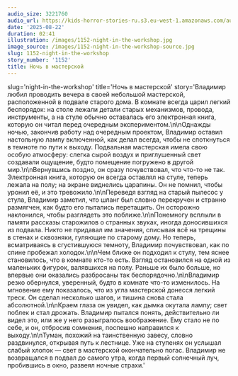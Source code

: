 ```yaml
---
audio_size: 3221760
audio_url: https://kids-horror-stories-ru.s3.eu-west-1.amazonaws.com/audio/1152-night-in-the-workshop.mp3
date: '2025-08-22'
duration: 02:41
illustration: /images/1152-night-in-the-workshop.jpg
image_source: /images/1152-night-in-the-workshop-source.jpg
slug: 1152-night-in-the-workshop
story_number: '1152'
title: Ночь в мастерской
---
```


slug='night-in-the-workshop' title='Ночь в мастерской' story='Владимир любил проводить вечера в своей небольшой мастерской, расположенной в подвале старого дома. В комнате всегда царил легкий беспорядок: на столе лежали детали старых механизмов, провода, инструменты, а на стуле обычно оставалась его электронная книга, которую он читал перед очередным экспериментом.\n\nОднажды ночью, закончив работу над очередным проектом, Владимир оставил настольную лампу включенной, как делал всегда, чтобы не споткнуться в темноте по пути к выходу. Подвальная мастерская имела свою особую атмосферу: слегка сырой воздух и приглушенный свет создавали ощущение, будто помещение погружено в другой мир.\n\nВернувшись поздно, он сразу почувствовал, что что-то не так. Электронная книга, которую он всегда оставлял на стуле, теперь лежала на полу; на экране виднелись царапины. Он не помнил, чтобы уронил её, и это тревожило.\n\nПереведя взгляд на старый пылесос у стула, Владимир заметил, что шланг был словно перекручен и странно размягчен, как будто его пытались перетащить. Он осторожно наклонился, чтобы разглядеть это поближе.\n\nПонемногу всплыли в памяти рассказы старожилов о странных звуках, иногда доносившихся из подвала. Никто не придавал им значения, списывая всё на трещины в стенах и сквозняки, гуляющие по старому дому. Но теперь, всматриваясь в сгустившуюся темноту, Владимир почувствовал, как по спине пробежал холодок.\n\nЧем ближе он подходил к стулу, тем яснее становилось, что в комнате кто-то есть. Взгляд остановился на одной из маленьких фигурок, валявшихся на полу. Раньше их было больше, но впервые они оказались разбросаны так беспорядочно.\n\nВладимир резко обернулся, уверенный, будто в комнате что-то изменилось. На мгновение ему показалось, что из угла мастерской донесся легкий треск. Он сделал несколько шагов, и тишина снова стала абсолютной.\n\nКраем глаза он увидел, как дымка окутала лампу; свет поблек и стал дрожать. Владимир пытался понять, действительно ли видел это, или же у него разыгралось воображение. Ему стало не по себе, и он, отбросив сомнения, поспешно направился к выходу.\n\nТуман, похожий на таинственную завесу, словно раздвинулся, открывая путь к лестнице. Уже на ступенях он услышал слабый хлопок — свет в мастерской окончательно погас. Владимир не возвращался в подвал до самого утра, когда первый солнечный луч, пробившись в окно, развеял ночные страхи.'
